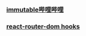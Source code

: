 ### [immutable哔哩哔哩](https://www.bilibili.com/video/BV1EE411e7kL?from=search&seid=15310355909230879127)

### [react-router-dom hooks](https://segmentfault.com/a/1190000039190541)